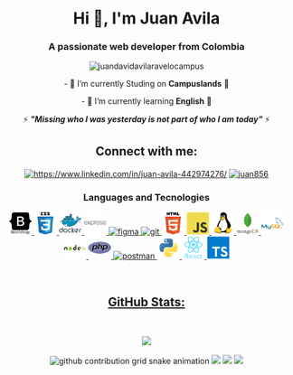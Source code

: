 <h1 align="center">Hi 👋, I'm Juan Avila</h1>
<h3 align="center">A passionate web developer from Colombia</h3>

<p align="center"> <img src="https://komarev.com/ghpvc/?username=juandavidavilaravelocampus&label=Profile%20views&color=0e75b6&style=flat" alt="juandavidavilaravelocampus" /> </p>


<p align="center">- 🔭 I’m currently Studing on <b>Campuslands</b> 🔭 </p>

<p align="center">- 🌱 I’m currently learning <b>English</b> 🌱 </p>

<p align="center"> ⚡ <b><i>"Missing who I was yesterday is not part of who I am today"</i></b> ⚡ </p>

<h2 align="center">Connect with me:</h2>
<p align="center">
<a href="https://linkedin.com/in/https://www.linkedin.com/in/juan-avila-442974276/" target="blank"><img align="center" src="https://raw.githubusercontent.com/rahuldkjain/github-profile-readme-generator/master/src/images/icons/Social/linked-in-alt.svg" alt="https://www.linkedin.com/in/juan-avila-442974276/" height="30" width="40" /></a>
<a href="https://discord.gg/juan856" target="blank"><img align="center" src="https://raw.githubusercontent.com/rahuldkjain/github-profile-readme-generator/master/src/images/icons/Social/discord.svg" alt="juan856" height="30" width="40" /></a>
</p>



<h3 align="center">Languages and Tecnologies</h3>
<p align="center"> <a href="https://getbootstrap.com" target="_blank" rel="noreferrer"> <img src="https://raw.githubusercontent.com/devicons/devicon/master/icons/bootstrap/bootstrap-plain-wordmark.svg" alt="bootstrap" width="40" height="40"/> </a> <a href="https://www.w3schools.com/css/" target="_blank" rel="noreferrer"> <img src="https://raw.githubusercontent.com/devicons/devicon/master/icons/css3/css3-original-wordmark.svg" alt="css3" width="40" height="40"/> </a> <a href="https://www.docker.com/" target="_blank" rel="noreferrer"> <img src="https://raw.githubusercontent.com/devicons/devicon/master/icons/docker/docker-original-wordmark.svg" alt="docker" width="40" height="40"/> </a> <a href="https://expressjs.com" target="_blank" rel="noreferrer"> <img src="https://raw.githubusercontent.com/devicons/devicon/master/icons/express/express-original-wordmark.svg" alt="express" width="40" height="40"/> </a> <a href="https://www.figma.com/" target="_blank" rel="noreferrer"> <img src="https://www.vectorlogo.zone/logos/figma/figma-icon.svg" alt="figma" width="40" height="40"/> </a> <a href="https://git-scm.com/" target="_blank" rel="noreferrer"> <img src="https://www.vectorlogo.zone/logos/git-scm/git-scm-icon.svg" alt="git" width="40" height="40"/> </a> <a href="https://www.w3.org/html/" target="_blank" rel="noreferrer"> <img src="https://raw.githubusercontent.com/devicons/devicon/master/icons/html5/html5-original-wordmark.svg" alt="html5" width="40" height="40"/> </a> <a href="https://developer.mozilla.org/en-US/docs/Web/JavaScript" target="_blank" rel="noreferrer"> <img src="https://raw.githubusercontent.com/devicons/devicon/master/icons/javascript/javascript-original.svg" alt="javascript" width="40" height="40"/> </a> <a href="https://www.linux.org/" target="_blank" rel="noreferrer"> <img src="https://raw.githubusercontent.com/devicons/devicon/master/icons/linux/linux-original.svg" alt="linux" width="40" height="40"/> </a> <a href="https://www.mongodb.com/" target="_blank" rel="noreferrer"> <img src="https://raw.githubusercontent.com/devicons/devicon/master/icons/mongodb/mongodb-original-wordmark.svg" alt="mongodb" width="40" height="40"/> </a> <a href="https://www.mysql.com/" target="_blank" rel="noreferrer"> <img src="https://raw.githubusercontent.com/devicons/devicon/master/icons/mysql/mysql-original-wordmark.svg" alt="mysql" width="40" height="40"/> </a> <a href="https://nodejs.org" target="_blank" rel="noreferrer"> <img src="https://raw.githubusercontent.com/devicons/devicon/master/icons/nodejs/nodejs-original-wordmark.svg" alt="nodejs" width="40" height="40"/> </a> <a href="https://www.php.net" target="_blank" rel="noreferrer"> <img src="https://raw.githubusercontent.com/devicons/devicon/master/icons/php/php-original.svg" alt="php" width="40" height="40"/> </a> <a href="https://postman.com" target="_blank" rel="noreferrer"> <img src="https://www.vectorlogo.zone/logos/getpostman/getpostman-icon.svg" alt="postman" width="40" height="40"/> </a> <a href="https://www.python.org" target="_blank" rel="noreferrer"> <img src="https://raw.githubusercontent.com/devicons/devicon/master/icons/python/python-original.svg" alt="python" width="40" height="40"/> </a> <a href="https://reactjs.org/" target="_blank" rel="noreferrer"> <img src="https://raw.githubusercontent.com/devicons/devicon/master/icons/react/react-original-wordmark.svg" alt="react" width="40" height="40"/> </a> <a href="https://www.typescriptlang.org/" target="_blank" rel="noreferrer"> <img src="https://raw.githubusercontent.com/devicons/devicon/master/icons/typescript/typescript-original.svg" alt="typescript" width="40" height="40"/> </p>

<br>

<h2 align="center">GitHub Stats:</h2>

<br>

<p align="center"> <a href="https://github.com/ryo-ma/github-profile-trophy"><img src="https://github-profile-trophy.vercel.app/?username=JuanDavidAvilaRaveloCampus&column=7&margin-h=15&no-frame=true&theme=dracula&no-bg=true"/></a></p>


<div align="center">
<picture>
  <source media="(prefers-color-scheme: dark)" srcset="https://raw.githubusercontent.com/JuanDavidAvilaRaveloCampus/JuanDavidAvilaRaveloCampus/output/github-contribution-grid-snake-dark.svg">
  <source media="(prefers-color-scheme: light)" srcset="https://raw.githubusercontent.com/JuanDavidAvilaRaveloCampus/JuanDavidAvilaRaveloCampus/output/github-contribution-grid-snake.svg">
  <img alt="github contribution grid snake animation" src="https://raw.githubusercontent.com/JuanDavidAvilaRaveloCampus/JuanDavidAvilaRaveloCampus/output/github-contribution-grid-snake.svg">
</picture>  
  <img width="400" src="https://github-readme-stats.vercel.app/api?username=juandavidavilaravelocampus&count_private=true&show_icons=true&theme=radical" />  <img width="425" src="https://streak-stats.demolab.com/?user=juandavidavilaravelocampus&theme=radical"/>
  <img width="830" src="https://github-readme-activity-graph.vercel.app/graph?username=juandavidavilaravelocampus&bg_color=141321&color=F24194&line=FFB2D0&point=f02e88&area=true&hide_border=false" />
</div>
<a align="center" href="https://github.com/juandavidavilaravelocampus/github-stats"></a>

</div>
